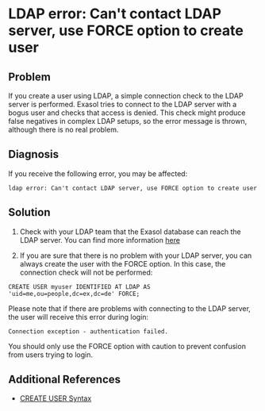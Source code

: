 # LDAP error: Can't contact LDAP server, use FORCE option to create user 
## Problem

If you create a user using LDAP, a simple connection check to the LDAP server is performed. Exasol tries to connect to the LDAP server with a bogus user and checks that access is denied. This check might produce false negatives in complex LDAP setups, so the error message is thrown, although there is no real problem.

## Diagnosis

If you receive the following error, you may be affected:


```
ldap error: Can't contact LDAP server, use FORCE option to create user 
```
## Solution

1. Check with your LDAP team that the Exasol database can reach the LDAP server. You can find more information [here](https://community.exasol.com/t5/database-features/manual-ldap-connection-test/ta-p/1679)

2. If you are sure that there is no problem with your LDAP server, you can always create the user with the FORCE option. In this case, the connection check will not be performed:


```
CREATE USER myuser IDENTIFIED AT LDAP AS 'uid=me,ou=people,dc=ex,dc=de' FORCE; 
```
Please note that if there are problems with connecting to the LDAP server, the user will receive this error during login:
```markup
Connection exception - authentication failed.
```
You should only use the FORCE option with caution to prevent confusion from users trying to login.

## Additional References

* [CREATE USER Syntax](https://docs.exasol.com/sql/create_user.htm)

